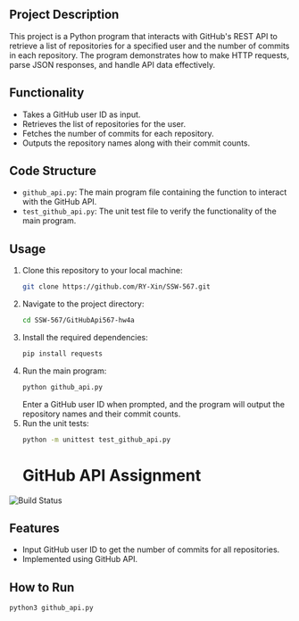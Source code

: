 ## Project Description
This project is a Python program that interacts with GitHub's REST API to retrieve a list of repositories for a specified user and the number of commits in each repository. The program demonstrates how to make HTTP requests, parse JSON responses, and handle API data effectively.
## Functionality
- Takes a GitHub user ID as input.
- Retrieves the list of repositories for the user.
- Fetches the number of commits for each repository.
- Outputs the repository names along with their commit counts.
## Code Structure
- `github_api.py`: The main program file containing the function to interact with the GitHub API.
- `test_github_api.py`: The unit test file to verify the functionality of the main program.
## Usage
1. Clone this repository to your local machine:
   ```bash
   git clone https://github.com/RY-Xin/SSW-567.git
   ```
2. Navigate to the project directory:
   ```bash
   cd SSW-567/GitHubApi567-hw4a
   ```
3. Install the required dependencies:
   ```bash
   pip install requests
   ```
4. Run the main program:
   ```bash
   python github_api.py
   ```
   Enter a GitHub user ID when prompted, and the program will output the repository names and their commit counts.
5. Run the unit tests:
   ```bash
   python -m unittest test_github_api.py
   ```
   # GitHub API Assignment

![Build Status](https://circleci.com/gh/RY-Xin/SSW-567.svg?style=shield)

## Features
- Input GitHub user ID to get the number of commits for all repositories.
- Implemented using GitHub API.

## How to Run
```bash
python3 github_api.py

